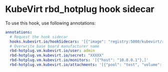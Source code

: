 # KubeVirt rbd_hotplug hook sidecar

To use this hook, use following annotations:

```yaml
annotations:
  # Request the hook sidecar
  hooks.kubevirt.io/hookSidecars: '[{"image": "registry:5000/kubevirt/rbd-hotplug-sidecar:devel"}]'
  # Overwrite base board manufacturer name
  rbd-hotplug.vm.kubevirt.io/user: admin
  rbd-hotplug.vm.kubevirt.io/secret: "XXXXX"
  rbd-hotplug.vm.kubevirt.io/monitors: '[{"host": "10.0.0.1"},]'
  rbd-hotplug.vm.kubevirt.io/attachments: '[{"pool": "test", "volume": "pvc-328a92d056cd11e8", "device": "vdf", "bus": "virtio"}]'
```